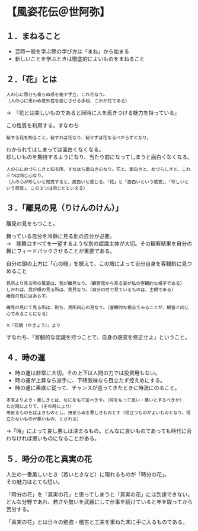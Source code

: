 # 【風姿花伝＠世阿弥】

## １．まねること

- 芸時一般を学ぶ際の学び方は「まね」から始まる
- 新しいことを学ぶときは徹底的によいものをまねること

  

## ２．「花」とは

```
人の心に思ひも寄らぬ感を催す手立、これ花なり。
（人の心に思わぬ意外性を感じさせる手段、これが花である）
```

→　『花とは美しいものであると同時に人を惹きつける魅力を持っている』

この性質を利用する。すなわち

```
秘する花を知ること。秘すれば花なり、秘せずば花なるべからずとなり。
```

わかられてはしまっては面白くなくなる。  
珍しいものを期待するようになり、当たり前になってしまうと面白くなくなる。

```
人の心にめづらしきと知る所、すなはち面白き心なり。花と、面白きと、めづらしきと、これ三つは同じ心なり。
（人の心が珍しいと知覚すると、面白いと感じる。「花」と「面白いという感覚」、「珍しいという感覚」、この３つは同じだといえる）
```
  
  
## ３．「離見の見（りけんのけん）」

離見の見をもつこと。

舞っている自分を冷静に見る別の自分が必要。  
→　能舞台すべてを一望するような別の認識主体が大切。その観察結果を自分の舞にフィードバックさせることが重要である。

自分の頭の上方に「心の眼」を据えて、この眼によって自分自身を客観的に見つめること

```
見所より見る所の風姿は、我が離見なり。（観客席から見る姿が私の客観的な様子である）
しかれば、我が眼の見る所は、我見なり。（自分の目で見ているものは、主観である）
離見の見にはあらず。

離見の見にて見る所は、則ち、見所同心の見なり。（客観的な視点でみることが、観客と同じ心でみることになる）

※『花鏡（かきょう）』より
```

すなわち、「客観的な認識を持つことで、自身の感覚を修正せよ」ということ。


## ４．時の運

- 時の運は非常に大切。その上下は人間の力では投資用もない。
- 時の運が上昇なら派手に、下降気味なら目立たず控えめにする。
- 時の運に素直に従って、チャンスが巡ってきたときに時流にのること。

```
本来よりよき・悪しきとは、なにをもて定べきや。（何をもって良い・悪いとするべきか）
ただ時によりて、（その時により）
用足るものをばよきものとし、用足らぬを悪しきものとす（役立つものがよいものとなり、役立たないものが悪いもの、とされる）
```

→「時」によって良し悪しは決まるもの。どんなに良いものであっても時代に合わなければ悪いものになることがある。

  

## ５．時分の花と真実の花

人生の一番美しいとき（若いときなど）に現れるものが「時分の花」。  
その魅力はとても短い。

「時分の花」を「真実の花」と思ってしまうと「真実の花」には到達できない。  
どんな分野であれ、若さや勢いを武器にして仕事を続けていると年を取ってから苦労する。  

「真実の花」とは日々の勉強・稽古と工夫を重ねた末に手に入るものである。

